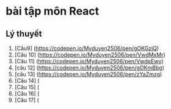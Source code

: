 # bài tập môn React
## Lý thuyết
1. [Câu9] (https://codepen.io/Myduyen2506/pen/gOKGzjQ)
2. [Câu 10] (https://codepen.io/Myduyen2506/pen/VwdMxMr)
3. [Câu 11] (https://codepen.io/Myduyen2506/pen/VwdpEwv)
4. [câu 12] (https://codepen.io/Myduyen2506/pen/gOKmBbg)
5. [câu 13] (https://codepen.io/Myduyen2506/pen/zYaZmzg)
5. [Câu 14] (
6. [Câu 15] (
7. [Câu 16] (
8. [Câu 17] (
